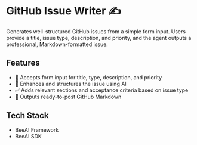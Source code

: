 # GitHub Issue Writer ✍️

Generates well-structured GitHub issues from a simple form input. Users provide a title, issue type, description, and priority, and the agent outputs a professional, Markdown-formatted issue.

## Features

- 📝 Accepts form input for title, type, description, and priority
- 🤖 Enhances and structures the issue using AI
- ✅ Adds relevant sections and acceptance criteria based on issue type
- 📄 Outputs ready-to-post GitHub Markdown

## Tech Stack

- BeeAI Framework
- BeeAI SDK
